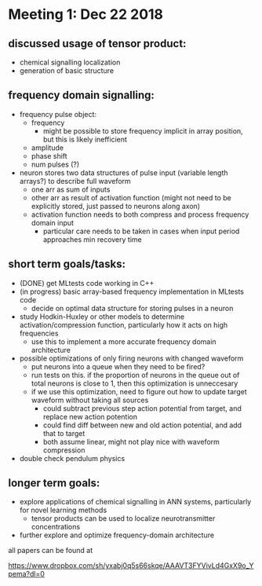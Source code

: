 # Meeting 1: Dec 22 2018

## discussed usage of tensor product:
* chemical signalling localization
* generation of basic structure

## frequency domain signalling:
* frequency pulse object:
    * frequency 
      * might be possible to store frequency implicit in array position, but this is likely inefficient
    * amplitude
    * phase shift
    * num pulses (?)
* neuron stores two data structures of pulse input (variable length arrays?) to describe full waveform
    * one arr as sum of inputs
    * other arr as result of activation function (might not need to be explicitly stored, just passed to neurons along axon)
    * activation function needs to both compress and process frequency domain input
      * particular care needs to be taken in cases when input period approaches min recovery time

## short term goals/tasks:
* (DONE) get MLtests code working in C++
* (in progress) basic array-based frequency implementation in MLtests code
  * decide on optimal data structure for storing pulses in a neuron
* study Hodkin-Huxley or other models to determine activation/compression function, particularly how it acts on high frequencies
  * use this to implement a more accurate frequency domain architecture
* possible optimizations of only firing neurons with changed waveform
  * put neurons into a queue when they need to be fired?
  * run tests on this. if the proportion of neurons in the queue out of total neurons is close to 1, then this optimization is unneccesary
  * if we use this optimization, need to figure out how to update target waveform without taking all sources
    * could subtract previous step action potential from target, and replace new action potention
    * could find diff between new and old action potential, and add that to target 
    * both assume linear, might not play nice with waveform compression
* double check pendulum physics

## longer term goals:
* explore applications of chemical signalling in ANN systems, particularly for novel learning methods
	* tensor products can be used to localize neurotransmitter concentrations
* further explore and optimize frequency-domain architecture

all papers can be found at 

https://www.dropbox.com/sh/yxabj0q5s66skqe/AAAVT3FYVivLd4GxX9o_Ypema?dl=0












